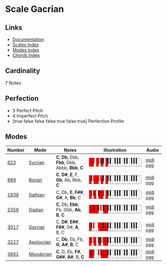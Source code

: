 # Scale Gacrian

## Links

- [Documentation](index.md)
- [Scales Index](Scales.md)
- [Modes Index](Modes.md)
- [Chords Index](Chords.md)

## Cardinality

7 Notes

## Perfection

- 3 Perfect Pitch
- 4 Imperfect Pitch
- [true false false false true false true] Perfection Profile

## Modes

| Number | Mode | Notes | Illustration | Audio |
|--------|------|-------|--------------|-------|
| [623](https://ianring.com/musictheory/scales/623) | [Sycrian](ModeSycrian.md) | **C**, **Db**, Ebb, **Fbb**, Gbb, Abbb, **Bbb**, **C** | ![CNaturalSycrian](ModeCNaturalSycrian.png) | [midi](ModeCNaturalSycrian.mid) [ogg](ModeCNaturalSycrian.ogg) | 
| [889](https://ianring.com/musictheory/scales/889) | [Borian](ModeBorian.md) | **C**, **D#**, **E**, F, **Gb**, Ab, Bbb, **C** | ![CNaturalBorian](ModeCNaturalBorian.png) | [midi](ModeCNaturalBorian.mid) [ogg](ModeCNaturalBorian.ogg) | 
| [1939](https://ianring.com/musictheory/scales/1939) | [Dathian](ModeDathian.md) | C, Db, **E**, **F##**, **G#**, A, **Bb**, C | ![CNaturalDathian](ModeCNaturalDathian.png) | [midi](ModeCNaturalDathian.mid) [ogg](ModeCNaturalDathian.ogg) | 
| [2359](https://ianring.com/musictheory/scales/2359) | [Gadian](ModeGadian.md) | **C**, Db, **Ebb**, Fb, Gbb, **Ab**, **B**, **C** | ![CNaturalGadian](ModeCNaturalGadian.png) | [midi](ModeCNaturalGadian.mid) [ogg](ModeCNaturalGadian.ogg) | 
| [3017](https://ianring.com/musictheory/scales/3017) | [Gacrian](ModeGacrian.md) | C, **D#**, **E##**, **F##**, G#, **A**, B, C | ![CNaturalGacrian](ModeCNaturalGacrian.png) | [midi](ModeCNaturalGacrian.mid) [ogg](ModeCNaturalGacrian.ogg) | 
| [3227](https://ianring.com/musictheory/scales/3227) | [Aeolocrian](ModeAeolocrian.md) | C, **Db**, Eb, Fb, **G**, **A#**, **B**, C | ![CNaturalAeolocrian](ModeCNaturalAeolocrian.png) | [midi](ModeCNaturalAeolocrian.mid) [ogg](ModeCNaturalAeolocrian.ogg) | 
| [3661](https://ianring.com/musictheory/scales/3661) | [Mixodorian](ModeMixodorian.md) | **C**, D, Eb, **F#**, **G##**, **A#**, B, **C** | ![CNaturalMixodorian](ModeCNaturalMixodorian.png) | [midi](ModeCNaturalMixodorian.mid) [ogg](ModeCNaturalMixodorian.ogg) | 

